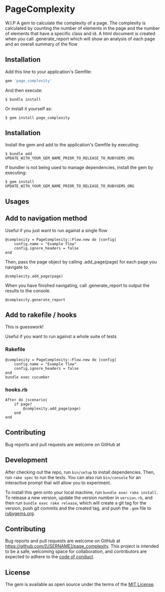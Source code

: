 # PageComplexity

W.I.P
A gem to calculate the complexity of a page. The complexity is calculated by counting the number of elements in the page and the number of elements that have a specific class and id. 
A html document is created when you call .generate_report which will show an analysis of each page and an overall summary of the flow

## Installation

Add this line to your application's Gemfile:

```ruby
gem 'page_complexity'
```

And then execute:

    $ bundle install

Or install it yourself as:

    $ gem install page_complexity

## Installation

Install the gem and add to the application's Gemfile by executing:

    $ bundle add UPDATE_WITH_YOUR_GEM_NAME_PRIOR_TO_RELEASE_TO_RUBYGEMS_ORG

If bundler is not being used to manage dependencies, install the gem by executing:

    $ gem install UPDATE_WITH_YOUR_GEM_NAME_PRIOR_TO_RELEASE_TO_RUBYGEMS_ORG



## Usages
## Add to navigation method

Useful if you just want to run against a single flow


    @complexity = PageComplexity::Flow.new do |config|
        config.name = "Example flow"
        config.ignore_headers = false
    end

Then, pass the page object by calling .add_page(page) for each page you navigate to.

    @complexity.add_page(page)

When you have finished navigating, call .generate_report to output the results to the console.

    @complexity.generate_report


## Add to rakefile / hooks
This is guesswork!

Useful if you want to run against a whole suite of tests
### Rakefile    

    @complexity = PageComplexity::Flow.new do |config|
        config.name = "Example flow"
        config.ignore_headers = false
    end
    bundle exec cucumber

### hooks.rb
    After do |scenario|
        if page?
            @complexity.add_page(page)
        end
    end





    

    

## Contributing

Bug reports and pull requests are welcome on GitHub at 


## Development

After checking out the repo, run `bin/setup` to install dependencies. Then, run `rake spec` to run the tests. You can also run `bin/console` for an interactive prompt that will allow you to experiment.

To install this gem onto your local machine, run `bundle exec rake install`. To release a new version, update the version number in `version.rb`, and then run `bundle exec rake release`, which will create a git tag for the version, push git commits and the created tag, and push the `.gem` file to [rubygems.org](https://rubygems.org).

## Contributing

Bug reports and pull requests are welcome on GitHub at https://github.com/[USERNAME]/page_complexity. This project is intended to be a safe, welcoming space for collaboration, and contributors are expected to adhere to the [code of conduct](https://github.com/[USERNAME]/page_complexity/blob/main/CODE_OF_CONDUCT.md).

## License

The gem is available as open source under the terms of the [MIT License](https://opensource.org/licenses/MIT).
